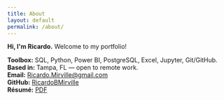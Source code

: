 ```yaml
---
title: About
layout: default
permalink: /about/
---
```

<link rel="stylesheet" href="{{ '/public/css/poole.css' | relative_url }}">
<link rel="stylesheet" href="{{ '/public/css/hyde.css'  | relative_url }}">
<link rel="stylesheet" href="{{ '/public/css/syntax.css' | relative_url }}">
<link rel="stylesheet" href="{{ '/assets/css/custom.css' | relative_url }}">


**Hi, I'm Ricardo.** Welcome to my portfolio!

**Toolbox:** SQL, Python, Power BI, PostgreSQL, Excel, Jupyter, Git/GitHub.  
**Based in:** Tampa, FL — open to remote work.  
**Email:** <a href="mailto:Ricardo.Mirville@gmail.com">Ricardo.Mirville@gmail.com</a>  
**GitHub:** <a href="https://github.com/RicardoBMirville" target="_blank">RicardoBMirville</a>  
**Résumé:** <a href="{{ site.baseurl }}{{ site.resume_path }}">PDF</a>
